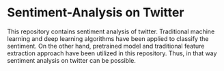 # Sentiment-Analysis on Twitter 
This repository contains sentiment analysis of twitter. Traditional machine learning and deep learning algorithms have been applied to classify the sentiment. On the other hand, pretrained model and traditional feature extraction approach have been utilized in this repository. Thus, in that way sentiment analysis on twitter can be possible.
